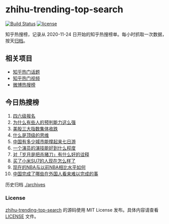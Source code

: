 # zhihu-trending-top-search

[![Build Status](https://github.com/justjavac/zhihu-trending-top-search/workflows/ci/badge.svg?branch=main)](https://github.com/justjavac/zhihu-trending-top-search/actions)
[![license](https://img.shields.io/github/license/justjavac/zhihu-trending-top-search)](https://github.com/justjavac/zhihu-trending-top-search/blob/main/LICENSE)

知乎热搜榜，记录从 2020-11-24
日开始的知乎热搜榜单。每小时抓取一次数据，按天[归档](./archives)。

## 相关项目

- [知乎热门话题](https://github.com/justjavac/zhihu-trending-hot-questions)
- [知乎热门视频](https://github.com/justjavac/zhihu-trending-hot-video)
- [微博热搜榜](https://github.com/justjavac/weibo-trending-hot-search)

## 今日热搜榜

<!-- BEGIN -->
<!-- 最后更新时间 Thu Sep 18 2025 04:13:11 GMT+0800 (China Standard Time) -->

1. [四六级报名](https://www.zhihu.com/search?q=四六级报名)
1. [为什么有些人的预判能力这么强](https://www.zhihu.com/search?q=为什么有些人的预判能力这么强)
1. [美股三大指数集体收跌](https://www.zhihu.com/search?q=美股三大指数集体收跌)
1. [什么是顶级的思维](https://www.zhihu.com/search?q=什么是顶级的思维)
1. [中国有多少城市能撑起来七日游](https://www.zhihu.com/search?q=中国有多少城市能撑起来七日游)
1. [一个演员的演技能好到什么程度](https://www.zhihu.com/search?q=一个演员的演技能好到什么程度)
1. [对「岁月是把杀猪刀」有什么好的诠释](https://www.zhihu.com/search?q=对「岁月是把杀猪刀」有什么好的诠释)
1. [买了小米SU7的人现在怎么样了](https://www.zhihu.com/search?q=买了小米SU7的人现在怎么样了)
1. [现在的NBA与以前NBA相比水平如何](https://www.zhihu.com/search?q=现在的NBA与以前NBA相比水平如何)
1. [中国完成了哪些在外国人看来难以完成的事](https://www.zhihu.com/search?q=中国完成了哪些在外国人看来难以完成的事)

<!-- END -->

历史归档 [./archives](./archives)

### License

[zhihu-trending-top-search](https://github.com/justjavac/zhihu-trending-top-search)
的源码使用 MIT License 发布。具体内容请查看 [LICENSE](./LICENSE) 文件。
